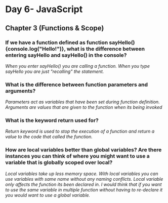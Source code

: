 <h1>Day 6- JavaScript</h1>

<h2>Chapter 3 (Functions & Scope)</h2>

<h3> If we have a function defined as function sayHello(){console.log("Hello!")}, what is the difference between entering sayHello and sayHello() in the console?</h3>
<i> When you enter sayHello() you are calling a function. When you type sayHello you are just "recalling" the statement.</i>

<h3>What is the difference between function parameters and arguments?</h3>

<i> Parameters act as variables that have been set during function definition. Arguments are values that are given to the function when its being invoked</i>

<h3>What is the keyword return used for?</h3>

<i> Return keyword is used to stop the execution of a function and return a value to the code that called the function. </i>

<h3>How are local variables better than global variables? Are there instances you can think of where you might want to use a variable that is globally scoped over local?</h3>

<i>Local variables take up less memory space. With local variables you can use variables with same name without any naming conflicts. Local variable only affects the function its been declared in. I would think that if you want to use the same variable in multiple function without having to re-declare it you would want to use a global variable.</i>
